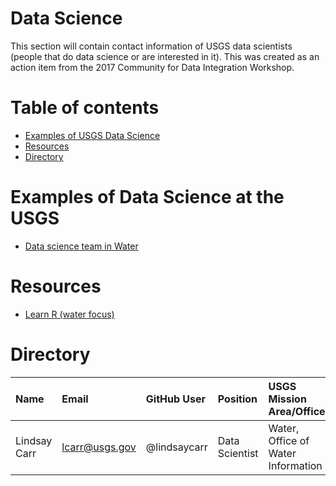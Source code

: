 Data Science
====

This section will contain contact information of USGS data scientists (people that do data science or are interested in it). This was created as an action item from the 2017 Community for Data Integration Workshop.

Table of contents
===

  * [Examples of USGS Data Science](#examples-of-data-science-at-the-usgs)
  * [Resources](#resources)
  * [Directory](#directory)

Examples of Data Science at the USGS
===

  * [Data science team in Water](https://owi.usgs.gov/datascience/)

Resources
===

  * [Learn R (water focus)](owi.usgs.gov/R/training-curriculum)

Directory
====

Name | Email | GitHub User | Position | USGS Mission Area/Office | Expertise |
| :--- | :--- | :--- | :--- | :--- | :--- |
| Lindsay Carr | lcarr@usgs.gov | @lindsaycarr | Data Scientist | Water, Office of Water Information | R, training |
